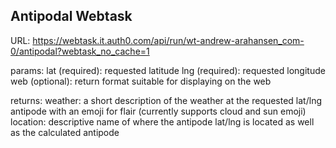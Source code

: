 ## Antipodal Webtask

 URL: https://webtask.it.auth0.com/api/run/wt-andrew-arahansen_com-0/antipodal?webtask_no_cache=1

 params:
 lat (required): requested latitude
 lng (required): requested longitude
 web (optional): return format suitable for displaying on the web

 returns:
 weather:
    a short description of the weather at the requested lat/lng antipode with an emoji for flair (currently supports cloud and sun emoji)
 location:
    descriptive name of where the antipode lat/lng is located as well as the calculated antipode
